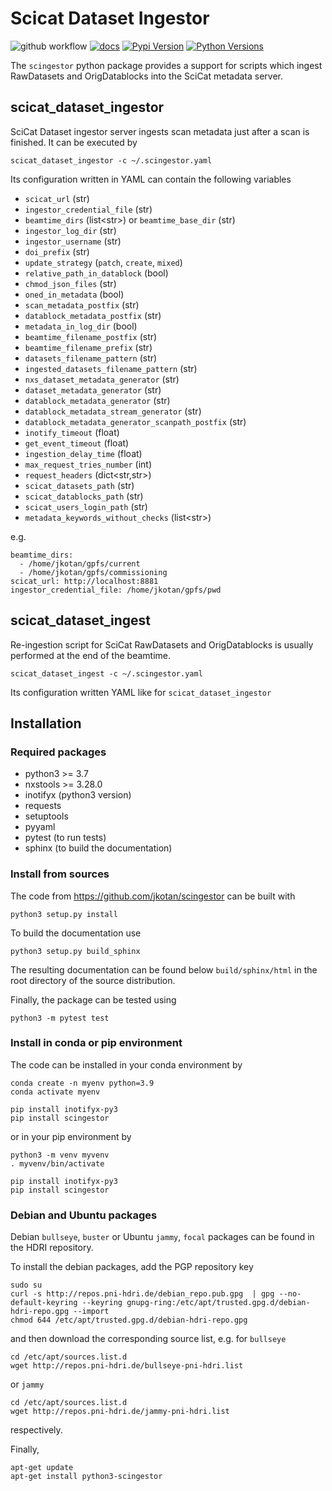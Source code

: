 # Scicat Dataset Ingestor

![github workflow](https://github.com/jkotan/scingestor/actions/workflows/tests.yml/badge.svg) [![docs](https://img.shields.io/badge/Documentation-webpages-ADD8E6.svg)](https://jkotan.github.io/scingestor/index.html) [![Pypi Version](https://img.shields.io/pypi/v/scingestor.svg)](https://pypi.python.org/pypi/scingestor) [![Python Versions](https://img.shields.io/pypi/pyversions/scingestor.svg)](https://pypi.python.org/pypi/scingestor/)

The `scingestor` python package provides a support for scripts which ingest RawDatasets and OrigDatablocks into the SciCat metadata server.

## scicat_dataset_ingestor
SciCat Dataset ingestor server ingests scan metadata just after a scan is finished. It can be executed by

```
scicat_dataset_ingestor -c ~/.scingestor.yaml
```
Its configuration written in YAML can contain the following variables
* `scicat_url` (str)
* `ingestor_credential_file` (str)
* `beamtime_dirs` (list\<str\>)  or  `beamtime_base_dir` (str)
* `ingestor_log_dir` (str)
* `ingestor_username` (str)
* `doi_prefix` (str)
* `update_strategy` (`patch`, `create`, `mixed`)
* `relative_path_in_datablock` (bool)
* `chmod_json_files` (str)
* `oned_in_metadata` (bool)
* `scan_metadata_postfix` (str)
* `datablock_metadata_postfix` (str)
* `metadata_in_log_dir` (bool)
* `beamtime_filename_postfix` (str)
* `beamtime_filename_prefix` (str)
* `datasets_filename_pattern` (str)
* `ingested_datasets_filename_pattern` (str)
* `nxs_dataset_metadata_generator` (str)
* `dataset_metadata_generator` (str)
* `datablock_metadata_generator` (str)
* `datablock_metadata_stream_generator` (str)
* `datablock_metadata_generator_scanpath_postfix` (str)
* `inotify_timeout` (float)
* `get_event_timeout` (float)
* `ingestion_delay_time` (float)
* `max_request_tries_number` (int)
* `request_headers` (dict\<str,str\>)
* `scicat_datasets_path` (str)
* `scicat_datablocks_path` (str)
* `scicat_users_login_path` (str)
* `metadata_keywords_without_checks` (list\<str\>)

e.g.
```
beamtime_dirs:
  - /home/jkotan/gpfs/current
  - /home/jkotan/gpfs/commissioning
scicat_url: http://localhost:8881
ingestor_credential_file: /home/jkotan/gpfs/pwd
```

## scicat_dataset_ingest

Re-ingestion script for SciCat RawDatasets and OrigDatablocks is usually performed at the end of the beamtime.
```
scicat_dataset_ingest -c ~/.scingestor.yaml
```
Its configuration written YAML like for `scicat_dataset_ingestor`
## Installation

### Required packages

* python3 >= 3.7
* nxstools >= 3.28.0
* inotifyx (python3 version)
* requests
* setuptools
* pyyaml
* pytest (to run tests)
* sphinx (to build the documentation)


### Install from sources

The code from https://github.com/jkotan/scingestor can be built with

```
python3 setup.py install
```


To build the documentation use

```
python3 setup.py build_sphinx
```

The resulting documentation can be found below `build/sphinx/html` in the root
directory of the source distribution.

Finally, the package can be tested using

```
python3 -m pytest test
```

### Install in conda or pip environment

The code can be installed in your conda environment by
```
conda create -n myenv python=3.9
conda activate myenv

pip install inotifyx-py3
pip install scingestor
```

or in your pip environment by
```
python3 -m venv myvenv
. myvenv/bin/activate

pip install inotifyx-py3
pip install scingestor
```


### Debian and Ubuntu packages

Debian  `bullseye`, `buster`  or Ubuntu  `jammy`, `focal` packages can be found in the HDRI repository.

To install the debian packages, add the PGP repository key

```
sudo su
curl -s http://repos.pni-hdri.de/debian_repo.pub.gpg  | gpg --no-default-keyring --keyring gnupg-ring:/etc/apt/trusted.gpg.d/debian-hdri-repo.gpg --import
chmod 644 /etc/apt/trusted.gpg.d/debian-hdri-repo.gpg
```

and then download the corresponding source list, e.g.
for `bullseye`

```
cd /etc/apt/sources.list.d
wget http://repos.pni-hdri.de/bullseye-pni-hdri.list
```

or `jammy`

```
cd /etc/apt/sources.list.d
wget http://repos.pni-hdri.de/jammy-pni-hdri.list
```
respectively.

Finally,

```
apt-get update
apt-get install python3-scingestor
```
